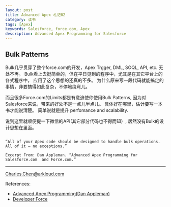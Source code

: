```yaml
---
layout: post
title: Advanced Apex 札记02
category: 读书
tags: [Apex] 
keywords: Salesforce, force.com, Apex
description: Advanced Apex Programming for Salesforce
---
```

## Bulk Patterns

Bulk几乎贯穿了整个force.com的开发，Apex Trgger, DML, SOQL, API, etc.
无处不再。 Bulk看上去挺简单的，但在平日见到的程序中，尤其是在其它平台上的各式程序中，
应用了这个思想的还真的不多。
为什么原来写一段代码就能搞定的事情，非要搞得如此复杂，不停地绕弯儿。

而且很多Force.com的Limits都是有意迫使你使用Bulk Patterns, 因为对Salesforce来说，带来的好处不是一点儿半点儿。
具体好在哪里，估计要写一本书才能说清楚。
简单说就是提升 perfomance and scalability.

说到这里就顺便提一下微信的API(其它部分代码也不得而知）,
居然没有Bulk的设计思想在里面。 

``` text

“All of your Apex code should be designed to handle bulk operations.
All of it – no exceptions.”

Excerpt From: Dan Appleman. “Advanced Apex Programming for Salesforce.com  and Force.com.”

```

---
Charles.Chen@arkloud.com

References:

* [Advanced Apex Programming(Dan Appleman)](http://advancedapex.com/)
* [Developer Force](http://developer.force.com)